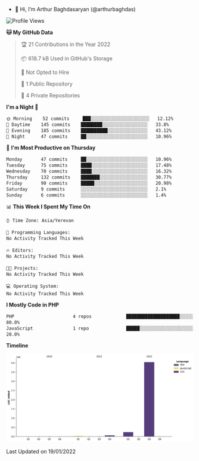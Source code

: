 - 👋 Hi, I’m Arthur Baghdasaryan (@arthurbaghdas)


<!--START_SECTION:waka-->
![Profile Views](http://img.shields.io/badge/Profile%20Views-0-blue)

**🐱 My GitHub Data** 

> 🏆 21 Contributions in the Year 2022
 > 
> 📦 618.7 kB Used in GitHub's Storage 
 > 
> 🚫 Not Opted to Hire
 > 
> 📜 1 Public Repository 
 > 
> 🔑 4 Private Repositories  
 > 
**I'm a Night 🦉** 

```text
🌞 Morning    52 commits     ███░░░░░░░░░░░░░░░░░░░░░░   12.12% 
🌆 Daytime    145 commits    ████████░░░░░░░░░░░░░░░░░   33.8% 
🌃 Evening    185 commits    ██████████░░░░░░░░░░░░░░░   43.12% 
🌙 Night      47 commits     ██░░░░░░░░░░░░░░░░░░░░░░░   10.96%

```
📅 **I'm Most Productive on Thursday** 

```text
Monday       47 commits     ██░░░░░░░░░░░░░░░░░░░░░░░   10.96% 
Tuesday      75 commits     ████░░░░░░░░░░░░░░░░░░░░░   17.48% 
Wednesday    70 commits     ████░░░░░░░░░░░░░░░░░░░░░   16.32% 
Thursday     132 commits    ███████░░░░░░░░░░░░░░░░░░   30.77% 
Friday       90 commits     █████░░░░░░░░░░░░░░░░░░░░   20.98% 
Saturday     9 commits      ░░░░░░░░░░░░░░░░░░░░░░░░░   2.1% 
Sunday       6 commits      ░░░░░░░░░░░░░░░░░░░░░░░░░   1.4%

```


📊 **This Week I Spent My Time On** 

```text
⌚︎ Time Zone: Asia/Yerevan

💬 Programming Languages: 
No Activity Tracked This Week

🔥 Editors: 
No Activity Tracked This Week

🐱‍💻 Projects: 
No Activity Tracked This Week

💻 Operating System: 
No Activity Tracked This Week

```

**I Mostly Code in PHP** 

```text
PHP                      4 repos             ████████████████████░░░░░   80.0% 
JavaScript               1 repo              █████░░░░░░░░░░░░░░░░░░░░   20.0%

```


**Timeline**

![Chart not found](https://raw.githubusercontent.com/arthurbaghdas/arthurbaghdas/main/charts/bar_graph.png) 


 Last Updated on 19/01/2022
<!--END_SECTION:waka-->
